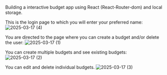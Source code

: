 Building a interactive budget app using React (React-Router-dom) and local storage. 

This is the login page to which you will enter your preferred name:
![2025-03-17 (4)](https://github.com/user-attachments/assets/f6dcd612-d495-4ba2-b5c2-7d51594bc889)

You are directed to the page where you can create a budget and/or delete the user:
![2025-03-17 (1)](https://github.com/user-attachments/assets/9dba31a3-243f-4d92-804f-e8521641e511)

You can create multiple budgets and see existing budgets:
![2025-03-17 (2)](https://github.com/user-attachments/assets/824af299-4ffe-4da9-8c14-cee115e3a664)

You can edit and delete individual budgets. 
![2025-03-17 (3)](https://github.com/user-attachments/assets/ffa868ce-93d3-45ae-a31e-1e08e6975ea7)


